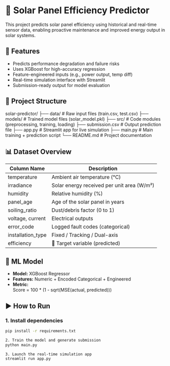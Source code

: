 # 🔆 Solar Panel Efficiency Predictor

This project predicts solar panel efficiency using historical and real-time sensor data, enabling proactive maintenance and improved energy output in solar systems.

## 🚀 Features

- Predicts performance degradation and failure risks
- Uses XGBoost for high-accuracy regression
- Feature-engineered inputs (e.g., power output, temp diff)
- Real-time simulation interface with Streamlit
- Submission-ready output for model evaluation

## 📁 Project Structure

solar-predictor/
├── data/ # Raw input files (train.csv, test.csv)
├── models/ # Trained model files (solar_model.pkl)
├── src/ # Code modules (preprocessing, training, loading)
├── submission.csv # Output prediction file
├── app.py # Streamlit app for live simulation
├── main.py # Main training + prediction script
└── README.md # Project documentation


## 📊 Dataset Overview

| Column Name        | Description                                           |
|--------------------|-------------------------------------------------------|
| temperature        | Ambient air temperature (°C)                          |
| irradiance         | Solar energy received per unit area (W/m²)           |
| humidity           | Relative humidity (%)                                 |
| panel_age          | Age of the solar panel in years                      |
| soiling_ratio      | Dust/debris factor (0 to 1)                           |
| voltage, current   | Electrical outputs                                    |
| error_code         | Logged fault codes (categorical)                     |
| installation_type  | Fixed / Tracking / Dual-axis                         |
| efficiency         | 📌 Target variable (predicted)                        |

## 🧠 ML Model

- **Model:** XGBoost Regressor
- **Features:** Numeric + Encoded Categorical + Engineered
- **Metric:**  
Score = 100 * (1 - sqrt(MSE(actual, predicted)))


## ▶️ How to Run

### 1. Install dependencies
```bash
pip install -r requirements.txt

2. Train the model and generate submission
python main.py

3. Launch the real-time simulation app
streamlit run app.py



